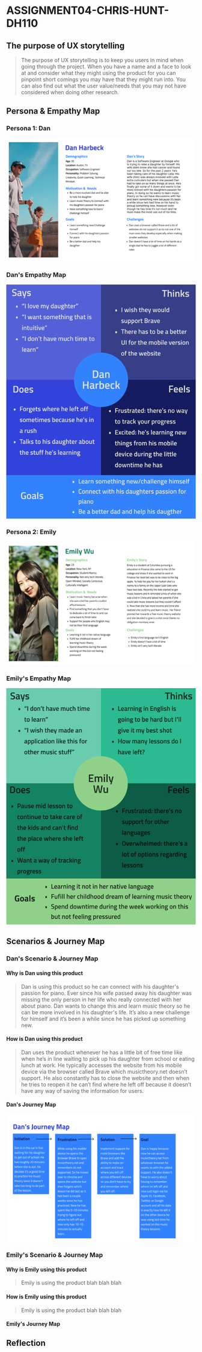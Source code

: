 # ASSIGNMENT04-CHRIS-HUNT-DH110

## The purpose of UX storytelling
>The purpose of UX storytelling is to keep you users in mind when going through the project. When you have a name and a face to look at and consider what they might using the product for you can pinpoint short comings you may have that they might run into. You can also find out what the user value/needs that you may not have considered when doing other research.

## Persona & Empathy Map

### Persona 1: Dan

![Dan Persona](Dan%20Persona.png)

### Dan's Empathy Map

![Dan Empathy Map](Dan%20Empathy%20Map.png)

### Persona 2: Emily

![Emily Persona](Emily%20Persona.png)

### Emily's Empathy Map

![Emily Empathy Map](Emily%20Empathy%20Map.png)

## Scenarios & Journey Map

### Dan's Scenario & Journey Map
 
#### Why is Dan using this product
>Dan is using this product so he can connect with his daughter's passion for piano. Ever since his wife passed away his daughter was missing the only person in her life who really connected with her about piano. Dan wants to change this and learn music theory so he can be more involved in his daughter's life. It’s also a new challenge for himself and it’s been a while since he has picked up something new.

#### How is Dan using this product
>Dan uses the product whenever he has a little bit of free time like when he’s in line waiting to pick up his daughter from school or eating lunch at work. He typically accesses the website from his mobile device via the browser called Brave which musictheory.net doesn’t support. He also constantly has to close the website and then when he tries to reopen it he can’t find where he left off because it doesn’t have any way of saving the information for users.

#### Dan's Journey Map

![Dan Journey](Dan%20Journey%20Map.png)

### Emily's Scenario & Journey Map

#### Why is Emily using this product
>Emily is using the product blah blah blah

#### How is Emily using this product
>Emily is using the product blah blah blah

#### Emily's Journey Map

## Reflection

